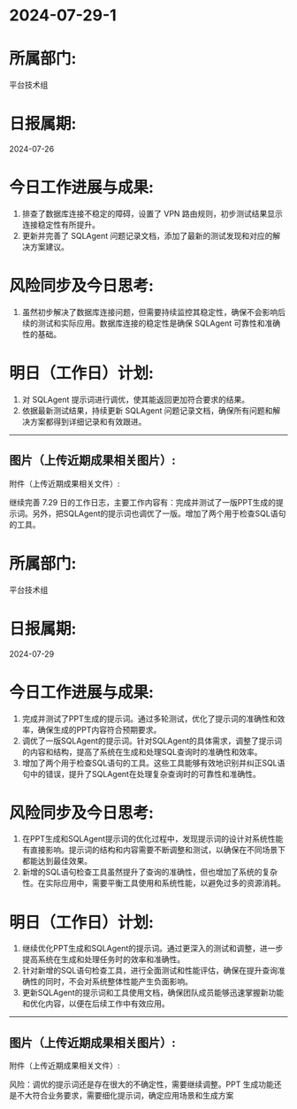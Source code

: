 # 2024-07-29-1

# 所属部门:

平台技术组

# 日报属期:

2024-07-26

# 今日工作进展与成果:

1. 排查了数据库连接不稳定的障碍，设置了 VPN 路由规则，初步测试结果显示连接稳定性有所提升。
2. 更新并完善了 SQLAgent 问题记录文档，添加了最新的测试发现和对应的解决方案建议。

# 风险同步及今日思考:

1. 虽然初步解决了数据库连接问题，但需要持续监控其稳定性，确保不会影响后续的测试和实际应用。数据库连接的稳定性是确保 SQLAgent 可靠性和准确性的基础。

# 明日（工作日）计划:

1. 对 SQLAgent 提示词进行调优，使其能返回更加符合要求的结果。
3. 依据最新测试结果，持续更新 SQLAgent 问题记录文档，确保所有问题和解决方案都得到详细记录和有效跟进。

---

图片（上传近期成果相关图片）:
-
附件（上传近期成果相关文件）:

继续完善 7.29 日的工作日志，主要工作内容有：完成并测试了一版PPT生成的提示词。另外，把SQLAgent的提示词也调优了一版。增加了两个用于检查SQL语句的工具。

# 所属部门:

平台技术组

# 日报属期:

2024-07-29

# 今日工作进展与成果:

1. 完成并测试了PPT生成的提示词。通过多轮测试，优化了提示词的准确性和效率，确保生成的PPT内容符合预期要求。
2. 调优了一版SQLAgent的提示词。针对SQLAgent的具体需求，调整了提示词的内容和结构，提高了系统在生成和处理SQL查询时的准确性和效率。
3. 增加了两个用于检查SQL语句的工具。这些工具能够有效地识别并纠正SQL语句中的错误，提升了SQLAgent在处理复杂查询时的可靠性和准确性。

# 风险同步及今日思考:

1. 在PPT生成和SQLAgent提示词的优化过程中，发现提示词的设计对系统性能有直接影响。提示词的结构和内容需要不断调整和测试，以确保在不同场景下都能达到最佳效果。
2. 新增的SQL语句检查工具虽然提升了查询的准确性，但也增加了系统的复杂性。在实际应用中，需要平衡工具使用和系统性能，以避免过多的资源消耗。

# 明日（工作日）计划:

1. 继续优化PPT生成和SQLAgent的提示词。通过更深入的测试和调整，进一步提高系统在生成和处理任务时的效率和准确性。
2. 针对新增的SQL语句检查工具，进行全面测试和性能评估，确保在提升查询准确性的同时，不会对系统整体性能产生负面影响。
3. 更新SQLAgent的提示词和工具使用文档，确保团队成员能够迅速掌握新功能和优化内容，以便在后续工作中有效应用。

---

图片（上传近期成果相关图片）:
-
附件（上传近期成果相关文件）:

风险：调优的提示词还是存在很大的不确定性，需要继续调整。PPT 生成功能还是不大符合业务要求，需要细化提示词，确定应用场景和生成方案